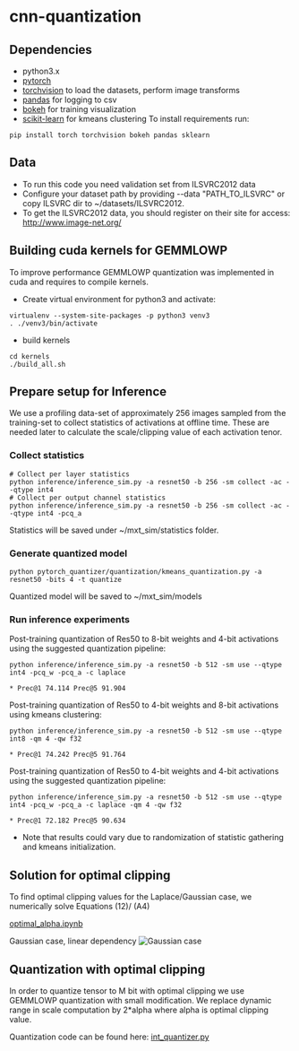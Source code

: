 # cnn-quantization

## Dependencies
- python3.x
- [pytorch](<http://www.pytorch.org>)
- [torchvision](<https://github.com/pytorch/vision>) to load the datasets, perform image transforms
- [pandas](<http://pandas.pydata.org/>) for logging to csv
- [bokeh](<http://bokeh.pydata.org>) for training visualization
- [scikit-learn](https://scikit-learn.org) for kmeans clustering
To install requirements run:
```
pip install torch torchvision bokeh pandas sklearn
```

## Data
- To run this code you need validation set from ILSVRC2012 data
- Configure your dataset path by providing --data "PATH_TO_ILSVRC" or copy ILSVRC dir to ~/datasets/ILSVRC2012.
- To get the ILSVRC2012 data, you should register on their site for access: <http://www.image-net.org/>

## Building cuda kernels for GEMMLOWP
To improve performance GEMMLOWP quantization was implemented in cuda and requires to compile kernels.

- Create virtual environment for python3 and activate:
```
virtualenv --system-site-packages -p python3 venv3
. ./venv3/bin/activate
```
- build kernels
```
cd kernels
./build_all.sh
```

## Prepare setup for Inference
We use a profiling data-set of approximately 256 images sampled from the training-set to collect statistics of activations at offline time. These are needed later to calculate the scale/clipping value of each activation tenor.
### Collect statistics
```
# Collect per layer statistics
python inference/inference_sim.py -a resnet50 -b 256 -sm collect -ac --qtype int4
# Collect per output channel statistics
python inference/inference_sim.py -a resnet50 -b 256 -sm collect -ac --qtype int4 -pcq_a
```
Statistics will be saved under ~/mxt_sim/statistics folder.

### Generate quantized model
```
python pytorch_quantizer/quantization/kmeans_quantization.py -a resnet50 -bits 4 -t quantize
```
Quantized model will be saved to ~/mxt_sim/models

### Run inference experiments
Post-training quantization of Res50 to 8-bit weights and 4-bit activations using the suggested quantization pipeline:
```
python inference/inference_sim.py -a resnet50 -b 512 -sm use --qtype int4 -pcq_w -pcq_a -c laplace
```
`* Prec@1 74.114 Prec@5 91.904`

Post-training quantization of Res50 to 4-bit weights and 8-bit activations using kmeans clustering:
```
python inference/inference_sim.py -a resnet50 -b 512 -sm use --qtype int8 -qm 4 -qw f32
```
`* Prec@1 74.242 Prec@5 91.764`

Post-training quantization of Res50 to 4-bit weights and 4-bit activations using the suggested quantization pipeline:
```
python inference/inference_sim.py -a resnet50 -b 512 -sm use --qtype int4 -pcq_w -pcq_a -c laplace -qm 4 -qw f32
```
`* Prec@1 72.182 Prec@5 90.634`

- Note that results could vary due to randomization of statistic gathering and kmeans initialization.  

## Solution for optimal clipping

To find optimal clipping values for the Laplace/Gaussian case, we numerically solve Equations (12)/ (A4)

[optimal_alpha.ipynb](optimal_alpha.ipynb)

Gaussian case, linear dependency
![Gaussian case](figures/opt_alpha_gaussian.png)

## Quantization with optimal clipping
In order to quantize tensor to M bit with optimal clipping we use GEMMLOWP quantization with small modification. We replace dynamic range in scale computation by 2*alpha where alpha is optimal clipping value.

Quantization code can be found here: 
[int_quantizer.py](pytorch_quantizer/quantization/qtypes/int_quantizer.py)
